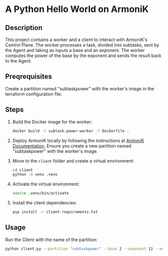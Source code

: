 # A Python Hello World on ArmoniK

## Description

This project contains a worker and a client to interact with ArmoniK's Control Plane. The worker processes a task, divided into subtasks, sent by the Agent and taking as inputs a base and an exponent. The worker computes the power of the base by the exponent and sends the result back to the Agent.

## Preqrequisites
Create a partition named "subtaskpower" with the worker's image in the terraform configuration file.

## Steps

1. Build the Docker image for the worker:
    ```bash
    docker build -t subtask-power-worker -f Dockerfile .
    ```

2. Deploy ArmoniK locally by following the instructions at [ArmoniK Documentation](https://aneoconsulting.github.io/ArmoniK/). Ensure you create a new partition named "subtaskpower" with the worker's image.

3. Move to the `client` folder and create a virtual environment:
    ```bash
    cd client
    python -m venv .venv
    ```

4. Activate the virtual environment:
    ```bash
    source .venv/bin/activate
    ```

5. Install the client dependencies:
    ```bash
    pip install -r client-requirements.txt
    ```

## Usage

Run the Client with the name of the partition:

```bash
python client.py --partition "subtaskpower" --base 2 --exponent 11 --endpoint "172.30.209.227:5001"
```

